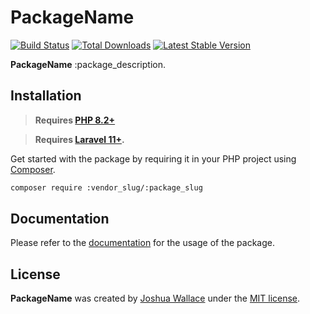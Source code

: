<a href="https://:vendor_slug.dev/:package_slug">
    <picture>
        <source media="(prefers-color-scheme: dark)" srcset="art/header-dark.png">
        <img alt="" src="art/header-light.png">
    </picture>
</a>

# PackageName

<p>
    <a href="https://github.com/:vendor_sluglabs/:package_slug/actions"><img src="https://github.com/:vendor_sluglabs/:package_slug/actions/workflows/tests.yml/badge.svg" alt="Build Status"></a>
    <a href="https://packagist.org/packages/:vendor_slug/:package_slug"><img src="https://img.shields.io/packagist/dt/:vendor_slug/:package_slug" alt="Total Downloads"></a>
    <a href="https://packagist.org/packages/:vendor_slug/:package_slug"><img src="https://img.shields.io/packagist/v/:vendor_slug/:package_slug" alt="Latest Stable Version"></a>
</p>

**PackageName** :package_description.

## Installation

> **Requires [PHP 8.2+](https://php.net/releases/)**

> **Requires [Laravel 11+](https://laravel.com/docs/releases).**

Get started with the package by requiring it in your PHP project using [Composer](https://getcomposer.org/).

```bash
composer require :vendor_slug/:package_slug
```

## Documentation

Please refer to the [documentation](https://:vendor_slug.dev/:package_slug) for the usage of the package.

## License

**PackageName** was created by [Joshua Wallace](https://joshua-wallace.com) under the [MIT license](https://opensource.org/licenses/MIT).